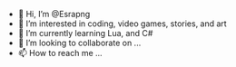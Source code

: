 - 👋 Hi, I’m @Esrapng
- 👀 I’m interested in coding, video games, stories, and art
- 🌱 I’m currently learning Lua, and C#
- 💞️ I’m looking to collaborate on ...
- 📫 How to reach me ...

<!---
Esrapng/Esrapng is a ✨ special ✨ repository because its `README.md` (this file) appears on your GitHub profile.
You can click the Preview link to take a look at your changes.
--->
